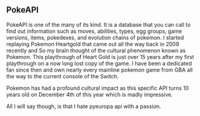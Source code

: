 ## PokeAPI
PokeAPI is one of the many of its kind. It is a database that you can call to find out information such as moves, abilities, types, egg groups, game versions, items, pokedexes, and evolution chains of pokemon. I started replaying Pokemon Heartgold that came out all the way back in 2009 recently and So my brain thought of the cultural phenomenon known as Pokemon. This playthrough of Heart Gold is just over 15 years after my first playthrough on a now long lost copy of the game. I have been a dedicated fan since then and own nearly every mainline pokemon game from GBA all the way to the current console of the Switch.  

Pokemon has had a profound cultural impact as this specific API turns 10 years old on December 4th of this year which is madly impressive.  

All I will say though, is that I hate pyeuropa api with a passion.